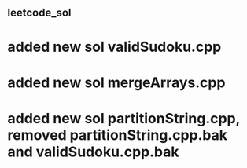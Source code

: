 ## leetcode_sol ##
# added new sol validSudoku.cpp #
# added new sol mergeArrays.cpp #
# added new sol partitionString.cpp, removed partitionString.cpp.bak and validSudoku.cpp.bak #
